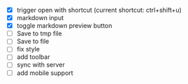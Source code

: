- [x] trigger open with shortcut (current shortcut: ctrl+shift+u)
- [x] markdown input
- [x] toggle markdown preview button
- [ ] Save to tmp file
- [ ] Save to file
- [ ] fix style
- [ ] add toolbar
- [ ] sync with server
- [ ] add mobile support
